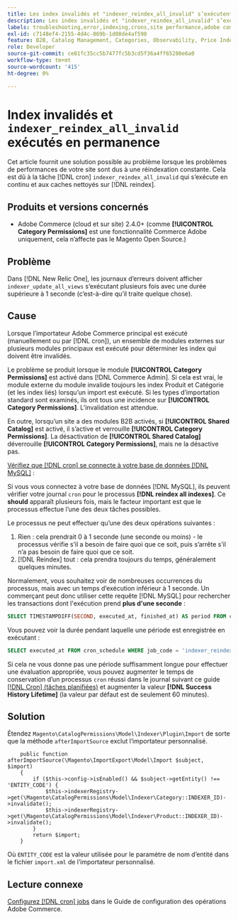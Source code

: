 ```yaml
---
title: Les index invalidés et "indexer_reindex_all_invalid" s’exécutent constamment.
description: Les index invalidés et "indexer_reindex_all_invalid" s’exécutent constamment.
labels: troubleshooting,error,indexing,crons,site performance,adobe commerce,magento,cron,indexer_reindex_all_invalid,SQL,MySQL,reindex
exl-id: c7148ef4-2155-4d4c-869b-1d08de4af598
feature: B2B, Catalog Management, Categories, Observability, Price Indexer
role: Developer
source-git-commit: ce81fc35cc5b7477fc5b3cd5f36a4ff65280e6a0
workflow-type: tm+mt
source-wordcount: '415'
ht-degree: 0%

---
```


# Index invalidés et `indexer_reindex_all_invalid` exécutés en permanence

Cet article fournit une solution possible au problème lorsque les problèmes de performances de votre site sont dus à une réindexation constante. Cela est dû à la tâche [!DNL cron] `indexer_reindex_all_invalid` qui s’exécute en continu et aux caches nettoyés sur [!DNL reindex].

## Produits et versions concernés

* Adobe Commerce (cloud et sur site) 2.4.0+ (comme **[!UICONTROL Category Permissions]** est une fonctionnalité Commerce Adobe uniquement, cela n’affecte pas le Magento Open Source.)

## Problème

Dans [!DNL New Relic One], les journaux d’erreurs doivent afficher `indexer_update_all_views` s’exécutant plusieurs fois avec une durée supérieure à 1 seconde (c’est-à-dire qu’il traite quelque chose).

## Cause

Lorsque l’importateur Adobe Commerce principal est exécuté (manuellement ou par [!DNL cron]), un ensemble de modules externes sur plusieurs modules principaux est exécuté pour déterminer les index qui doivent être invalidés.

Le problème se produit lorsque le module **[!UICONTROL Category Permissions]** est activé dans [!DNL Commerce Admin]. Si cela est vrai, le module externe du module invalide toujours les index Produit et Catégorie (et les index liés) lorsqu’un import est exécuté. Si les types d’importation standard sont examinés, ils ont tous une incidence sur **[!UICONTROL Category Permissions]**. L’invalidation est attendue.

En outre, lorsqu’un site a des modules B2B activés, si **[!UICONTROL Shared Catalog]** est activé, il s’active et verrouille **[!UICONTROL Category Permissions]**. La désactivation de **[!UICONTROL Shared Catalog]** déverrouille **[!UICONTROL Category Permissions]**, mais ne la désactive pas.

<u>Vérifiez que [!DNL cron] se connecte à votre base de données [!DNL MySQL]</u> :

Si vous vous connectez à votre base de données [!DNL MySQL], ils peuvent vérifier votre journal `cron` pour le processus **[!DNL reindex all indexes]**.
Ce **should** apparaît plusieurs fois, mais le facteur important est que le processus effectue l’une des deux tâches possibles.

Le processus ne peut effectuer qu’une des deux opérations suivantes :

1. Rien : cela prendrait 0 à 1 seconde (une seconde ou moins) - le processus vérifie s’il a besoin de faire quoi que ce soit, puis s’arrête s’il n’a pas besoin de faire quoi que ce soit.
1. [!DNL Reindex] tout : cela prendra toujours du temps, généralement quelques minutes.

Normalement, vous souhaitez voir de nombreuses occurrences du processus, mais avec un temps d’exécution inférieur à 1 seconde.
Un commerçant peut donc utiliser cette requête [!DNL MySQL] pour rechercher les transactions dont l&#39;exécution prend **plus d&#39;une seconde** :

```sql
SELECT TIMESTAMPDIFF(SECOND, executed_at, finished_at) AS period FROM cron_schedule WHERE job_code = 'indexer_reindex_all_invalid' HAVING period > 1
```

Vous pouvez voir la durée pendant laquelle une période est enregistrée en exécutant :

```sql
SELECT executed_at FROM cron_schedule WHERE job_code = 'indexer_reindex_all_invalid' AND executed_at IS NOT NULL ORDER BY executed_at ASC LIMIT 1;
```

Si cela ne vous donne pas une période suffisamment longue pour effectuer une évaluation appropriée, vous pouvez augmenter le temps de conservation d’un processus `cron` réussi dans le journal suivant ce guide [[!DNL Cron] (tâches planifiées)](https://experienceleague.adobe.com/docs/commerce-admin/systems/tools/cron.html) et augmenter la valeur **[!DNL Success History Lifetime]** (la valeur par défaut est de seulement 60 minutes).


## Solution

Étendez `Magento\CatalogPermissions\Model\Indexer\Plugin\Import` de sorte que la méthode `afterImportSource` exclut l’importateur personnalisé.

```
    public function afterImportSource(\Magento\ImportExport\Model\Import $subject, $import)
    {
        if ($this->config->isEnabled() && $subject->getEntity() !== 'ENTITY_CODE') {
            $this->indexerRegistry->get(\Magento\CatalogPermissions\Model\Indexer\Category::INDEXER_ID)->invalidate();
            $this->indexerRegistry->get(\Magento\CatalogPermissions\Model\Indexer\Product::INDEXER_ID)->invalidate();
        }
        return $import;
    }
```

Où `ENTITY_CODE` est la valeur utilisée pour le paramètre de nom d’entité dans le fichier `import.xml` de l’importateur personnalisé.

## Lecture connexe

[Configurez [!DNL cron] jobs](https://experienceleague.adobe.com/docs/commerce-operations/configuration-guide/cli/configure-cron-jobs.html) dans le Guide de configuration des opérations Adobe Commerce.
